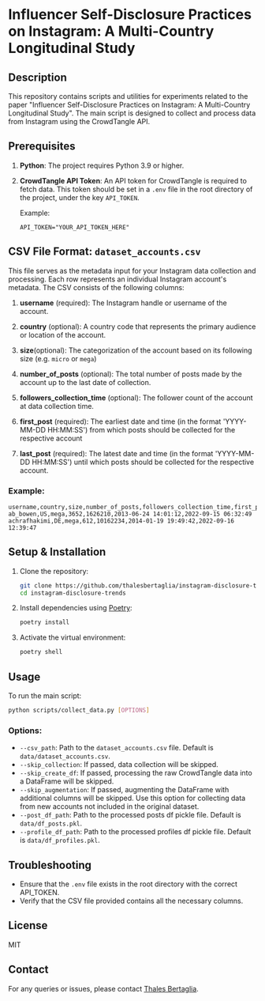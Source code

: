 # Influencer Self-Disclosure Practices on Instagram: A Multi-Country Longitudinal Study

## Description
This repository contains scripts and utilities for experiments related to the paper "Influencer Self-Disclosure Practices on Instagram: A Multi-Country Longitudinal Study". The main script is designed to collect and process data from Instagram using the CrowdTangle API.

## Prerequisites

1. **Python**: The project requires Python 3.9 or higher.

2. **CrowdTangle API Token**: An API token for CrowdTangle is required to fetch data. This token should be set in a `.env` file in the root directory of the project, under the key `API_TOKEN`.

    Example:
    ```
    API_TOKEN="YOUR_API_TOKEN_HERE"
    ```

## CSV File Format: `dataset_accounts.csv`

This file serves as the metadata input for your Instagram data collection and processing. Each row represents an individual Instagram account's metadata. The CSV consists of the following columns:

1. **username** (required): The Instagram handle or username of the account.
   
2. **country** (optional): A country code that represents the primary audience or location of the account. 

3. **size**(optional): The categorization of the account based on its following size (e.g. `micro` or `mega`)

4. **number_of_posts** (optional): The total number of posts made by the account up to the last date of collection.

5. **followers_collection_time** (optional): The follower count of the account at data collection time.

6. **first_post** (required): The earliest date and time (in the format 'YYYY-MM-DD HH:MM:SS') from which posts should be collected for the respective account

7. **last_post** (required): The latest date and time (in the format 'YYYY-MM-DD HH:MM:SS') until which posts should be collected for the respective account.

### Example:
```
username,country,size,number_of_posts,followers_collection_time,first_post,last_post
ab_bowen,US,mega,3652,1626210,2013-06-24 14:01:12,2022-09-15 06:32:49
achrafhakimi,DE,mega,612,10162234,2014-01-19 19:49:42,2022-09-16 12:39:47
```

## Setup & Installation

1. Clone the repository:
    ```bash
    git clone https://github.com/thalesbertaglia/instagram-disclosure-trends
    cd instagram-disclosure-trends
    ```

2. Install dependencies using [Poetry](https://python-poetry.org/docs/):
    ```bash
    poetry install
    ```

3. Activate the virtual environment:
    ```bash
    poetry shell
    ```

## Usage

To run the main script:

```bash
python scripts/collect_data.py [OPTIONS]
```

### Options:
- `--csv_path`: Path to the `dataset_accounts.csv` file. Default is `data/dataset_accounts.csv`.
- `--skip_collection`: If passed, data collection will be skipped.
- `--skip_create_df`: If passed, processing the raw CrowdTangle data into a DataFrame will be skipped.
- `--skip_augmentation`: If passed, augmenting the DataFrame with additional columns will be skipped. Use this option for collecting data from new accounts not included in the original dataset.
- `--post_df_path`: Path to the processed posts df pickle file. Default is `data/df_posts.pkl`.
- `--profile_df_path`: Path to the processed profiles df pickle file. Default is `data/df_profiles.pkl`.

## Troubleshooting
- Ensure that the `.env` file exists in the root directory with the correct API_TOKEN.
- Verify that the CSV file provided contains all the necessary columns.

## License
MIT

## Contact
For any queries or issues, please contact [Thales Bertaglia](mailto:contact@thalesbertaglia.com).
